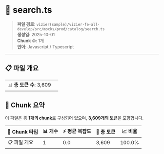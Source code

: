 # 📄 search.ts

> **파일 경로**: `vizier(sample)/vizier-fe-all-develop/src/mocks/prod/catalog/search.ts`  
> **생성일**: 2025-10-01  
> **Chunk 수**: 1개  
> **언어**: Javascript / Typescript
---


## 📋 파일 개요

| | |
|--|--|
| 📊 **총 토큰 수**: 3,609 |  |






## 🧩 Chunk 요약

이 파일은 총 **1개의 chunk**로 구성되어 있으며, **3,609개의 토큰**을 포함합니다.

| 🧩 Chunk 타입 | 📊 개수 | ⚡ 평균 복잡도 | 📝 총 토큰 | 📈 비율 |
|---------------|--------|-------------|----------|--------|
| 📋 파일 개요 | 1 | 0.0 | 3,609 | 100.0% |

